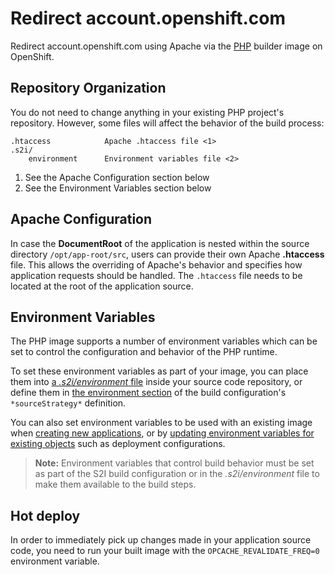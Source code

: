 Redirect account.openshift.com
===============
Redirect account.openshift.com using Apache via the [PHP](http://www.php.net) 
builder image on OpenShift.

Repository Organization
----------------------------------
You do not need to change anything in your existing PHP project's repository.
However, some files will affect the behavior of the build process:

```
.htaccess            Apache .htaccess file <1>
.s2i/                     
    environment      Environment variables file <2>
```
1. See the Apache Configuration section below
2. See the Environment Variables section below


Apache Configuration
----------------------------------
In case the **DocumentRoot** of the application is nested within the source directory `/opt/app-root/src`,
users can provide their own Apache **.htaccess** file.  This allows the overriding of Apache's behavior and
specifies how application requests should be handled. The `.htaccess` file needs to be located at the root
of the application source.


Environment Variables
----------------------------------
The PHP image supports a number of environment variables which can be set to
control the configuration and behavior of the PHP runtime.

To set these environment variables as part of your image, you can place them into
[a *_.s2i/environment_* file](https://docs.openshift.org/latest/dev_guide/builds.html#environment-files)
inside your source code repository, or define them in
[the environment section](https://docs.openshift.org/latest/dev_guide/builds.adoc#buildconfig-environment) of the build configuration's `*sourceStrategy*` definition.

You can also set environment variables to be used with an existing image when
[creating new applications](https://docs.openshift.org/latest/dev_guide/application_lifecycle/new_app.html#specifying-environment-variables), or by
[updating environment variables for existing objects](https://docs.openshift.org/latest/dev_guide/environment_variables.html#set-environment-variables) such as deployment configurations.

> **Note:** Environment variables that control build behavior must be set as part of the S2I build configuration or in the *_.s2i/environment_* file to make them available to the build steps.

Hot deploy
----------------------------------
In order to immediately pick up changes made in your application source code, you need to run your built 
image with the `OPCACHE_REVALIDATE_FREQ=0` environment variable.